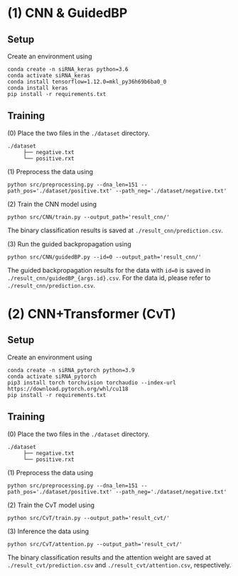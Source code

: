 # (1) CNN & GuidedBP

## Setup
Create an environment using
```
conda create -n siRNA_keras python=3.6
conda activate siRNA_keras
conda install tensorflow=1.12.0=mkl_py36h69b6ba0_0 
conda install keras
pip install -r requirements.txt
```

## Training
(0) Place the two files in the `./dataset` directory.
```
./dataset
     ├── negative.txt
     └── positive.rxt
```

(1) Preprocess the data using
```
python src/preprocessing.py --dna_len=151 --path_pos='./dataset/positive.txt' --path_neg='./dataset/negative.txt'
```

(2) Train the CNN model using
```
python src/CNN/train.py --output_path='result_cnn/'
```
The binary classification results is saved at `./result_cnn/prediction.csv`.

(3) Run the guided backpropagation using
```
python src/CNN/guidedBP.py --id=0 --output_path='result_cnn/' 
```
The guided backpropagation results for the data with `id=0` is saved in `./result_cnn/guidedBP_{args.id}.csv`. For the data id, please refer to `./result_cnn/prediction.csv`.


# (2) CNN+Transformer (CvT)
## Setup
Create an environment using
```
conda create -n siRNA_pytorch python=3.9
conda activate siRNA_pytorch
pip3 install torch torchvision torchaudio --index-url https://download.pytorch.org/whl/cu118
pip install -r requirements.txt
```
## Training
(0) Place the two files in the `./dataset` directory.
```
./dataset
     ├── negative.txt
     └── positive.rxt
```

(1) Preprocess the data using
```
python src/preprocessing.py --dna_len=151 --path_pos='./dataset/positive.txt' --path_neg='./dataset/negative.txt'
```

(2) Train the CvT model using
```
python src/CvT/train.py --output_path='result_cvt/'
```

(3) Inference the data using
```
python src/CvT/attention.py --output_path='result_cvt/'
```
The binary classification results and the attention weight are saved at `./result_cvt/prediction.csv` and `./result_cvt/attention.csv`, respectively.